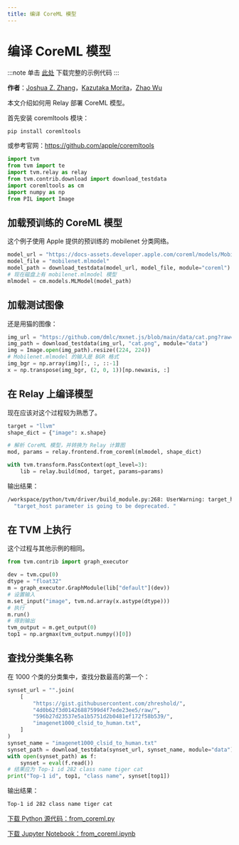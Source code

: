 ```yaml
---
title: 编译 CoreML 模型
---
```


# 编译 CoreML 模型

:::note
单击 [此处](https://tvm.apache.org/docs/how_to/compile_models/from_coreml.html#sphx-glr-download-how-to-compile-models-from-coreml-py) 下载完整的示例代码
:::

**作者**：[Joshua Z. Zhang](https://zhreshold.github.io/)，[Kazutaka Morita](https://github.com/kazum)，[Zhao Wu](https://github.com/FrozenGene)

本文介绍如何用 Relay 部署 CoreML 模型。

首先安装 coremltools 模块：

``` bash
pip install coremltools
```

或参考官网：https://github.com/apple/coremltools

``` python
import tvm
from tvm import te
import tvm.relay as relay
from tvm.contrib.download import download_testdata
import coremltools as cm
import numpy as np
from PIL import Image
```

## 加载预训练的 CoreML 模型

这个例子使用 Apple 提供的预训练的 mobilenet 分类网络。

``` python
model_url = "https://docs-assets.developer.apple.com/coreml/models/MobileNet.mlmodel"
model_file = "mobilenet.mlmodel"
model_path = download_testdata(model_url, model_file, module="coreml")
# 现在磁盘上有 mobilenet.mlmodel 模型
mlmodel = cm.models.MLModel(model_path)
```

## 加载测试图像

还是用猫的图像：

``` python
img_url = "https://github.com/dmlc/mxnet.js/blob/main/data/cat.png?raw=true"
img_path = download_testdata(img_url, "cat.png", module="data")
img = Image.open(img_path).resize((224, 224))
# Mobilenet.mlmodel 的输入是 BGR 格式
img_bgr = np.array(img)[:, :, ::-1]
x = np.transpose(img_bgr, (2, 0, 1))[np.newaxis, :]
```

## 在 Relay 上编译模型

现在应该对这个过程较为熟悉了。

``` python
target = "llvm"
shape_dict = {"image": x.shape}

# 解析 CoreML 模型，并转换为 Relay 计算图
mod, params = relay.frontend.from_coreml(mlmodel, shape_dict)

with tvm.transform.PassContext(opt_level=3):
    lib = relay.build(mod, target, params=params)
```

输出结果：

``` bash
/workspace/python/tvm/driver/build_module.py:268: UserWarning: target_host parameter is going to be deprecated. Please pass in tvm.target.Target(target, host=target_host) instead.
  "target_host parameter is going to be deprecated. "
```

## 在 TVM 上执行

这个过程与其他示例的相同。

``` python
from tvm.contrib import graph_executor

dev = tvm.cpu(0)
dtype = "float32"
m = graph_executor.GraphModule(lib["default"](dev))
# 设置输入
m.set_input("image", tvm.nd.array(x.astype(dtype)))
# 执行
m.run()
# 得到输出
tvm_output = m.get_output(0)
top1 = np.argmax(tvm_output.numpy()[0])
```

## 查找分类集名称

在 1000 个类的分类集中，查找分数最高的第一个：

``` python
synset_url = "".join(
    [
        "https://gist.githubusercontent.com/zhreshold/",
        "4d0b62f3d01426887599d4f7ede23ee5/raw/",
        "596b27d23537e5a1b5751d2b0481ef172f58b539/",
        "imagenet1000_clsid_to_human.txt",
    ]
)
synset_name = "imagenet1000_clsid_to_human.txt"
synset_path = download_testdata(synset_url, synset_name, module="data")
with open(synset_path) as f:
    synset = eval(f.read())
# 结果应为 Top-1 id 282 class name tiger cat
print("Top-1 id", top1, "class name", synset[top1])
```

输出结果：

``` bash
Top-1 id 282 class name tiger cat
```

[下载 Python 源代码：from_coreml.py](https://tvm.apache.org/docs/_downloads/3aeab7c9d659bf5da70126a1aff7c403/from_coreml.py)

[下载 Jupyter Notebook：from_coreml.ipynb](https://tvm.apache.org/docs/_downloads/a883b8474634054b6a79c17a288aa8ed/from_coreml.ipynb)
